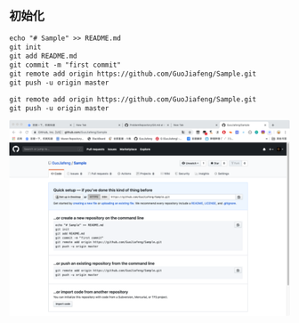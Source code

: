 ## 初始化

```
echo "# Sample" >> README.md
git init
git add README.md
git commit -m "first commit"
git remote add origin https://github.com/GuoJiafeng/Sample.git
git push -u origin master
```



```
git remote add origin https://github.com/GuoJiafeng/Sample.git
git push -u origin master
```

![image-20191119100135417](assets/image-20191119100135417.png)